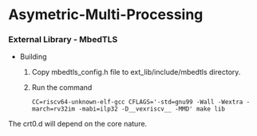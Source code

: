 # Asymetric-Multi-Processing

### External Library - MbedTLS 

- Building

  1. Copy mbedtls_config.h file to ext_lib/include/mbedtls directory.

  2. Run the command 

      `CC=riscv64-unknown-elf-gcc CFLAGS='-std=gnu99 -Wall -Wextra -march=rv32im -mabi=ilp32 -D__vexriscv__ -MMD' make lib`

The crt0.d will depend on the core nature.